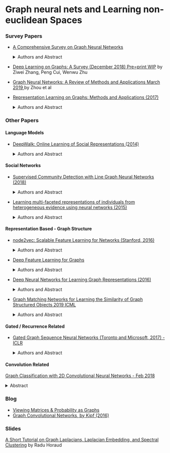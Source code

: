 # Graph neural nets and Learning non-euclidean Spaces 


### Survey Papers 

- [A Comprehensive Survey on Graph Neural Networks](https://arxiv.org/abs/1901.00596)
	<details>
	  <summary>Authors and Abstract</summary>

		by Zonghan Wu, Shirui Pan, Fengwen Chen, Guodong Long, Chengqi Zhang, Philip S. Yu

	   <p> 
		Deep learning has revolutionized many machine learning tasks in recent years, ranging from image classification and video processing to speech recognition and natural language understanding. The data in these tasks are typically represented in the Euclidean space. However, there is an increasing number of applications where data are generated from non-Euclidean domains and are represented as graphs with complex relationships and interdependency between objects. The complexity of graph data has imposed significant challenges on existing machine learning algorithms. Recently, many studies on extending deep learning approaches for graph data have emerged. In this survey, we provide a comprehensive overview of graph neural networks (GNNs) in data mining and machine learning fields. We propose a new taxonomy to divide the state-of-the-art graph neural networks into different categories. With a focus on graph convolutional networks, we review alternative architectures that have recently been developed; these learning paradigms include graph attention networks, graph autoencoders, graph generative networks, and graph spatial-temporal networks. We further discuss the applications of graph neural networks across various domains and summarize the open source codes and benchmarks of the existing algorithms on different learning tasks. Finally, we propose potential research directions in this fast-growing field.
	  </p>  
	</details>


- [Deep Learning on Graphs: A Survey (December 2018) Pre=print WIP](https://arxiv.org/abs/1812.04202) 
	by Ziwei Zhang, Peng Cui, Wenwu Zhu
- [Graph Neural Networks: A Review of Methods and Applications March 2019 ](https://arxiv.org/pdf/1812.08434.pdf) 
	 by Zhou et al 

- [Representation Learning on Graphs: Methods and Applications (2017)](https://cs.stanford.edu/people/jure/pubs/graphrepresentation-ieee17.pdf)
	<details>
	  <summary>Authors and Abstract</summary>

		by William Hamilton, Rex Ying and Jure Leskovec
	  <p>
		Machine learning on graphs is an important and ubiquitous task with applications ranging from drug design to friendship recommendation in social networks. The primary challenge in this domain is finding a way to represent, or encode, graph structure so that it can be easily exploited by machine learning models. Traditionally, machine learning approaches relied on user-defined heuristics to extract features encoding structural information about a graph (e.g., degree statistics or kernel functions). However, recent years have seen a surge in approaches that automatically learn to encode graph structure into low-dimensional embeddings, using techniques based on deep learning and nonlinear dimensionality reduction. Here we provide a conceptual review of key advancements in this area of representation learning on graphs, including matrix factorization-based methods, random-walk based algorithms, and graph convolutional networks. We review methods to embed individual nodes as well as approaches to embed entire (sub)graphs. In doing so, we develop a unified framework to describe these recent approaches, and we highlight a number of important applications and directions for future work.
	  </p>
	</details>




### Other Papers

#### Language Models 

- [DeepWalk: Online Learning of Social Representations (2014)](https://arxiv.org/pdf/1403.6652.pdf)
	<details>
	  <summary>Authors and Abstract</summary>

		by Bryan Perozzi, Rami Al-Rfou and Steven Skiena

	  <p>
		We present DeepWalk, a novel approach for learning latent representations of vertices in a network. These latent representations encode social relations in a continuous vector space, which is easily exploited by statistical models. DeepWalk generalizes recent advancements in language modeling and unsupervised feature learning (or deep learning) from sequences of words to graphs. DeepWalk uses local information obtained from truncated random walks to learn latent representations by treating walks as the equivalent of sentences. We demonstrate DeepWalk’s latent representations on several multi-label network classification tasks for social networks such as BlogCatalog, Flickr, and YouTube. Our results show that DeepWalk outperforms challenging baselines which are allowed a global view of the network, especially in the presence of missing information. DeepWalk’s representations can provide F1 scores up to 10% higher than competing methods when labeled data is sparse. In some experiments, DeepWalk’s representations are able to outperform all baseline methods while using 60% less training data. DeepWalk is also scalable. It is an online learning algorithm which builds useful incremental results, and is trivially parallelizable. These qualities make it suitable for a broad class of real world applications such as network classification, and anomaly detection.
	  </p>
	</details>

#### Social Networks 

- [Supervised Community Detection with Line Graph Neural Networks (2018)](https://arxiv.org/pdf/1705.08415.pdf)
	<details>
	  <summary>Authors and Abstract</summary>

		by Zhengdao Chen, Lisha Li3, and Joan Bruna

	  <p>
		We study data-driven methods for community detection on graphs, an inverse problem that is typically
		solved in terms of the spectrum of certain operators or via posterior inference under certain probabilistic
		graphical models. Focusing on random graph families such as the stochastic block model, recent research
		has unified both approaches and identified both statistical and computational signal-to-noise detection
		thresholds.
	  </p>
	</details>

- [Learning multi-faceted representations of individuals from heterogeneous evidence using neural networks (2015)](https://arxiv.org/abs/1510.05198)
	<details>
	  <summary>Authors and Abstract</summary>

		by Jiwei Li, Alan Ritter and Dan Jurafsky
	  <p>
		Inferring latent attributes of people online is an important social computing task, but requires integrating the many heterogeneous sources of information available on the web. We propose learning individual representations of people using neural nets to integrate rich linguistic and network evidence gathered from social media. The algorithm is able to combine diverse cues, such as the text a person writes, their attributes (e.g. gender, employer, education, location) and social relations to other people. We show that by integrating both textual and network evidence, these representations offer improved performance at four important tasks in social media inference on Twitter: predicting (1) gender, (2) occupation, (3) location, and (4) friendships for users. Our approach scales to large datasets and the learned representations can be used as general features in and have the potential to benefit a large number of downstream tasks including link prediction, community detection, or probabilistic reasoning over social networks.
	  </p>
	</details>

#### Representation Based - Graph Structure  

- [node2vec: Scalable Feature Learning for Networks (Stanford, 2016)](https://arxiv.org/abs/1607.00653) 
	<details>
	  <summary>Authors and Abstract</summary>

		by Aditya Grover and Jure Leskovec
	  <p>
		Prediction tasks over nodes and edges in networks require careful effort in engineering features used by learning algorithms. Recent research in the broader field of representation learning has led to significant progress in automating prediction by learning the features themselves. However, present feature learning approaches are not expressive enough to capture the diversity of connectivity patterns observed in networks. Here we propose node2vec, an algorithmic framework for learning continuous feature representations for nodes in networks. In node2vec, we learn a mapping of nodes to a low-dimensional space of features that maximizes the likelihood of preserving network neighborhoods of nodes. We define a flexible notion of a node’s network neighborhood and design a biased random walk procedure, which efficiently explores diverse neighborhoods. Our algorithm generalizes prior work which is based on rigid notions of network neighborhoods, and we argue that the added flexibility in exploring neighborhoods is the key to learning richer representations. We demonstrate the efficacy of node2vec over existing state-of-the-art techniques on multi-label classification and link prediction in several real-world networks from diverse domains. Taken together, our work represents a new way for efficiently learning state-of-the-art task-independent representations in complex networks.
	  </p>
	</details>


- [Deep Feature Learning for Graphs](https://arxiv.org/pdf/1704.08829.pdf)
	<details>
	  <summary>Authors and Abstract</summary>

		by Ryan A. Rossi, Rong Zhou, Nesreen K. Ahmed
	  <p>
		This paper presents a general graph representation learning framework called DeepGL for learning deep node and edge representations from large (attributed) graphs. In particular, DeepGL begins by deriving a set of base features (e.g., graphlet features) and automatically learns a multi-layered hierarchical graph representation where each successive layer leverages the output from the previous layer to learn features of a higher-order.
	  </p>
	</details>

 
- [Deep Neural Networks for Learning Graph Representations (2016)](https://pdfs.semanticscholar.org/1a37/f07606d60df365d74752857e8ce909f700b3.pdf) 
	<details>
	  <summary>Authors and Abstract</summary>

		by Shaosheng Cao, Wei Lu and Qiongkai Xu
	  <p>
		In this paper, we propose a novel model for learning graph representations, which generates a low-dimensional vector representation for each vertex by capturing the graph structural information. Different from other previous research efforts, we adopt a random surfing model to capture graph structural information directly, instead of using the samplingbased method for generating linear sequences proposed by Perozzi et al. (2014). The advantages of our approach will be illustrated from both theorical and empirical perspectives. We also give a new perspective for the matrix factorization method proposed by Levy and Goldberg (2014), in which the pointwise mutual information (PMI) matrix is considered as an analytical solution to the objective function of the skipgram model with negative sampling proposed by Mikolov et al. (2013). Unlike their approach which involves the use of the SVD for finding the low-dimensitonal projections from the PMI matrix, however, the stacked denoising autoencoder is introduced in our model to extract complex features and model non-linearities. To demonstrate the effectiveness of our model, we conduct experiments on clustering and visualization tasks, employing the learned vertex representations as features. Empirical results on datasets of varying sizes show that our model outperforms other state-of-the-art models in such tasks.
	  </p>
	</details>

- [Graph Matching Networks for Learning the Similarity of Graph Structured Objects 2019 ICML](https://arxiv.org/pdf/1904.12787.pdf)
	<details>
	  <summary>Authors and Abstract</summary>
	
		DeepMind: Yujia Li, Chenjie Gu, Thomas Dullien, Oriol Vinyals, Pushmeet Kohli 
	  <p>
		This paper addresses the challenging problem of retrieval and matching of graph structured objects, and makes two key contributions. First, we demonstrate how Graph Neural Networks (GNN), which have emerged as an effective model for various supervised prediction problems defined on structured data, can be trained to produce embedding of graphs in vector spaces that enables efficient similarity reasoning. Second, we propose a novel Graph Matching Network model that, given a pair of graphs as input, computes a similarity score between them by jointly reasoning on the pair through a new cross-graph attention-based matching mechanism. We demonstrate the effectiveness of our models on different domains including the challenging problem of control-flow-graph based function similarity search that plays an important role in the detection of vulnerabilities in software systems. The experimental analysis demonstrates that our models are not only able to exploit structure in the context of similarity learning but they can also outperform domain-specific baseline systems that have been carefully hand-engineered for these problems.
	  </p>
	</details>

#### Gated / Recurrence Related  
- [Gated Graph Sequence Neural Networks (Toronto and Microsoft, 2017) - ICLR](https://arxiv.org/pdf/1511.05493.pdf) 

	<details>
	  <summary>Authors and Abstract</summary>

		by Yujia Li, Daniel Tarlow, Marc Brockschmidt and Richard Zemel

	  <p>
		Graph-structured data appears frequently in domains including chemistry, natural language semantics, social networks, and knowledge bases. In this work, we study feature learning techniques for graph-structured inputs. Our starting point is previous work on Graph Neural Networks (Scarselli et al., 2009), which we modify to use gated recurrent units and modern optimization techniques and then extend to output sequences. The result is a flexible and broadly useful class of neural network models that has favorable inductive biases relative to purely sequence-based models (e.g., LSTMs) when the problem is graph-structured. We demonstrate the capabilities on some simple AI (bAbI) and graph algorithm learning tasks. We then show it achieves state-of-the-art performance on a problem from program verification, in which subgraphs need to be matched to abstract data structures.
	  </p>
	</details>

#### Convolution Related 
[Graph Classification with 2D Convolutional Neural Networks - Feb 2018](https://arxiv.org/pdf/1708.02218.pdf) 
	<details>
		<summary>Abstract</summary>
			<p>
		Graph learning is currently dominated by graph kernels, which, while powerful, suffer some significant limitations. Convolutional Neural Networks (CNNs) offer a very appealing alternative, but processing graphs with CNNs is not trivial. To address this challenge, many sophisticated extensions of CNNs have recently been introduced. In this paper, we reverse the problem: rather than proposing yet another graph CNN model, we introduce a novel way to represent graphs as multi-channel image-like structures that allows them to be handled by vanilla 2D CNNs. Experiments reveal that our method is more accurate than state-of-the-art graph kernels and graph CNNs on 4 out of 6 real-world datasets (with and without continuous node attributes), and close elsewhere. Our approach is also preferable to graph kernels in terms of time complexity. Code and data are publicly available.
	</p>
</details>


### Blog 
- [Viewing Matrices & Probability as Graphs](https://www.math3ma.com/blog/matrices-probability-graphs)
- [Graph Convolutional Networks, by Kipf (2016)](http://tkipf.github.io/graph-convolutional-networks/)

### Slides  
[A Short Tutorial on Graph Laplacians, Laplacian Embedding, and Spectral Clustering](https://csustan.csustan.edu/~tom/Clustering/GraphLaplacian-tutorial.pdf)
by Radu Horaud
